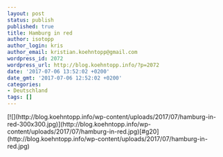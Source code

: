```yaml
---
layout: post
status: publish
published: true
title: Hamburg in red
author: isotopp
author_login: kris
author_email: kristian.koehntopp@gmail.com
wordpress_id: 2072
wordpress_url: http://blog.koehntopp.info/?p=2072
date: '2017-07-06 13:52:02 +0200'
date_gmt: '2017-07-06 12:52:02 +0200'
categories:
- Deutschland
tags: []
---
```

<p>[![](http://blog.koehntopp.info/wp-content/uploads/2017/07/hamburg-in-red-300x300.jpg)](http://blog.koehntopp.info/wp-content/uploads/2017/07/hamburg-in-red.jpg)[#g20](http://blog.koehntopp.info/wp-content/uploads/2017/07/hamburg-in-red.jpg)</p>
